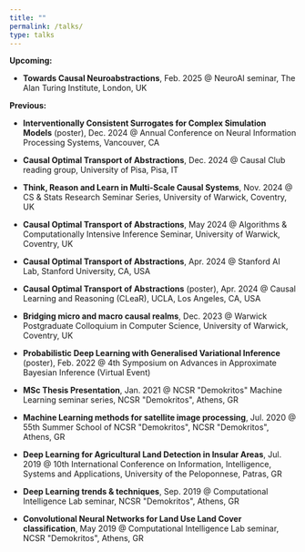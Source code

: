 ```yaml
---
title: ""
permalink: /talks/
type: talks
---
```


**Upcoming:**

* **Towards Causal Neuroabstractions**, Feb. 2025 @ NeuroAI seminar, The Alan Turing Institute, London, UK
  

**Previous:**

* **Interventionally Consistent Surrogates for Complex Simulation Models** (poster), Dec. 2024 @ Annual Conference on Neural Information Processing Systems, Vancouver, CA

* **Causal Optimal Transport of Abstractions**, Dec. 2024 @ Causal Club reading group, University of Pisa, Pisa, IT

* **Think, Reason and Learn in Multi-Scale Causal Systems**, Nov. 2024 @ CS & Stats Research Seminar Series, University of Warwick, Coventry, UK

* **Causal Optimal Transport of Abstractions**, May 2024 @ Algorithms & Computationally Intensive Inference Seminar, University of Warwick, Coventry, UK

* **Causal Optimal Transport of Abstractions**, Apr. 2024 @ Stanford AI Lab, Stanford University, CA, USA 
  
* **Causal Optimal Transport of Abstractions** (poster), Apr. 2024 @ Causal Learning and Reasoning (CLeaR), UCLA, Los Angeles, CA, USA
  
* **Bridging micro and macro causal realms**, Dec. 2023 @ Warwick Postgraduate Colloquium in Computer Science, University of Warwick, Coventry, UK

* **Probabilistic Deep Learning with Generalised Variational Inference** (poster), Feb. 2022 @ 4th Symposium on Advances in Approximate Bayesian Inference (Virtual Event)

* **MSc Thesis Presentation**, Jan. 2021 @ NCSR "Demokritos" Machine Learning seminar series, NCSR "Demokritos", Athens, GR

* **Machine Learning methods for satellite image processing**, Jul. 2020 @ 55th Summer School of NCSR "Demokritos", NCSR "Demokritos", Athens, GR

* **Deep Learning for Agricultural Land Detection in Insular Areas**, Jul. 2019 @ 10th International Conference on Information, Intelligence, Systems and
Applications, University of the Peloponnese, Patras, GR
      
* **Deep Learning trends & techniques**, Sep. 2019 @ Computational Intelligence Lab seminar, NCSR "Demokritos", Athens, GR
      
* **Convolutional Neural Networks for Land Use Land Cover classification**, May 2019 @ Computational Intelligence Lab seminar, NCSR "Demokritos", Athens, GR
